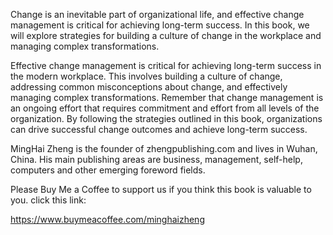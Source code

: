 

Change is an inevitable part of organizational life, and effective change management is critical for achieving long-term success. In this book, we will explore strategies for building a culture of change in the workplace and managing complex transformations.

Effective change management is critical for achieving long-term success in the modern workplace. This involves building a culture of change, addressing common misconceptions about change, and effectively managing complex transformations. Remember that change management is an ongoing effort that requires commitment and effort from all levels of the organization. By following the strategies outlined in this book, organizations can drive successful change outcomes and achieve long-term success.

MingHai Zheng is the founder of zhengpublishing.com and lives in Wuhan, China. His main publishing areas are business, management, self-help, computers and other emerging foreword fields.

Please Buy Me a Coffee to support us if you think this book is valuable to you. click this link:

https://www.buymeacoffee.com/minghaizheng
